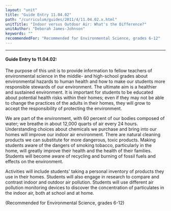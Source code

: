 ```yaml
---
layout: "unit"
title: "Guide Entry 11.04.02"
path: "/curriculum/guides/2011/4/11.04.02.x.html"
unitTitle: "Indoor versus Outdoor Air: What's the Difference?"
unitAuthor: "Deborah James-Johnson"
keywords: ""
recommendedFor: "Recommended for Environmental Science, grades 6-12"
---
```

<body>
<hr/>
<h4>
Guide Entry to 11.04.02:
</h4>
<p>
The purpose of this unit is to provide information to fellow teachers of environmental science in the middle- and high-school grades about environmental hazards to human health and how to make our students more responsible stewards of our environment. The ultimate aim is a healthier and sustained environment. It is important for students to be educated about potential health risks within their homes; even if they may not be able to change the practices of the adults in their homes, they will grow to accept the responsibility of protecting the environment.
</p>
<p>
We are part of the environment, with 60 percent of our bodies composed of water; we breathe in about 12,000 quarts of air every 24 hours. Understanding choices about chemicals we purchase and bring into our homes will improve our indoor air environment. There are natural cleaning products we can substitute for more dangerous, toxic products. Making students aware of the dangers of smoking tobacco, particularly in the home, will greatly improve their health and the health of their families. Students will become aware of recycling and burning of fossil fuels and effects on the environment.
</p>
<p>
Activities will include students' taking a personal inventory of products they use in their homes. Students will also engage in research to compare and contrast indoor and outdoor air pollution. Students will use different air pollution monitoring devices to discover the concentration of particulates in the indoor air, both at school and at home.
</p>
<p>
(Recommended for Environmental Science, grades 6-12)
</p>
</body>